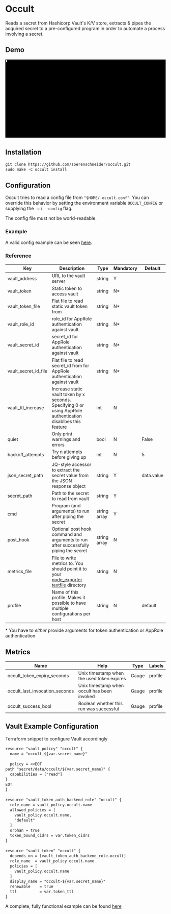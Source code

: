 # Occult
Reads a secret from Hashicorp Vault's K/V store, extracts & pipes the acquired secret to a pre-configured program in order to automate a process involving a secret.

## Demo
![demo](demo.gif)

## Installation

```shell
git clone https://github.com/soerenschneider/occult.git
sudo make -C occult install
```

## Configuration
Occult tries to read a config file from `"$HOME/.occult.conf"`. You can override this behavior by setting the environment variable `OCCULT_CONFIG` or supplying the `-c` / `--config` flag.

The config file must not be world-readable.

### Example
A valid config example can be seen [here](contrib/test.json).

### Reference
| Key                  | Description                                                                                                                                      | Type         | Mandatory | Default    |
|----------------------|--------------------------------------------------------------------------------------------------------------------------------------------------|--------------|-----------|------------|
| vault_address        | URL to the vault server                                                                                                                          | string       | Y         |            |
| vault_token          | Static token to access vault                                                                                                                     | string       | N*        |            |
| vault_token_file     | Flat file to read static vault token from                                                                                                        | string       | N*        |            |
| vault_role_id        | role_id for AppRole authentication against vault                                                                                                 | string       | N*        |            |
| vault_secret_id      | secret_id for AppRole authentication against vault                                                                                               | string       | N*        |            |
| vault_secret_id_file | Flat file to read secret_id from for AppRole authentication against vault                                                                        | string       | N*        |            |
| vault_ttl_increase   | Increase static vault token by x seconds. Specifying 0 or using AppRole authentication disablbes this feature                                    | int          | N         |            |
| quiet                | Only print warnings and errors                                                                                                                   | bool         | N         | False      |
| backoff_attempts     | Try n attempts before giving up                                                                                                                  | int          | N         | 5          |
| json_secret_path     | JQ-style accessor to extract the secret value from the JSON response object                                                                      | string       | Y         | data.value |
| secret_path          | Path to the secret to read from vault                                                                                                            | string       | Y         |            |
| cmd                  | Program (and arguments) to run after piping the secret                                                                                           | string array | Y         |            |
| post_hook            | Optional post hook command and arguments to run after successfully piping the secret                                                             | string array | N         |            |
| metrics_file         | File to write metrics to. You should point it to your [node_exporter textfile](https://github.com/prometheus/node_exporter#collectors) directory | string       | N         |            |
| profile              | Name of this profile. Makes it possible to have multiple configurations per host                                                                 | string       | N         | default    |

&ast; You have to *either* provide arguments for token authentication or AppRole authentication

## Metrics

| Name                           | Help                                        | Type  | Labels  |
|--------------------------------|---------------------------------------------|-------|---------|
| occult_token_expiry_seconds    | Unix timestamp when the used token expires  | Gauge | profile |
| occult_last_invocation_seconds | Unix timestamp when occult has been invoked | Gauge | profile |
| occult_success_bool            | Boolean whether this run was successful     | Gauge | profile |

## Vault Example Configuration

Terraform snippet to configure Vault accordingly

```hcl
resource "vault_policy" "occult" {
  name = "occult_${var.secret_name}"

  policy = <<EOT
path "secret/data/occult/${var.secret_name}" {
  capabilities = ["read"]
}
EOT
}

resource "vault_token_auth_backend_role" "occult" {
  role_name = vault_policy.occult.name
  allowed_policies = [
    vault_policy.occult.name,
    "default"
  ]
  orphan = true
  token_bound_cidrs = var.token_cidrs
}

resource "vault_token" "occult" {
  depends_on = [vault_token_auth_backend_role.occult]
  role_name  = vault_policy.occult.name
  policies = [
    vault_policy.occult.name
  ]
  display_name = "occult-${var.secret_name}"
  renewable    = true
  ttl          = var.token_ttl
}
```

A complete, fully functional example can be found [here](https://github.com/soerenschneider/tf-vault)